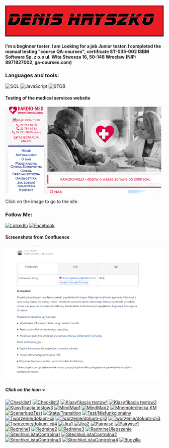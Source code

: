 [![Header](https://github.com/Denis198421/Denis198421/blob/main/assets/1.png)](https://www.linkedin.com/in/denis-hryszko-023a02254/)

 #### I'm a beginner tester. I am Looking for a job Junior tester. I completed the manual testing "course QA-courses", certificate ST-035-002 ISBM Software Sp. z o.o ul. Wita Stwosza 16, 50-148 Wrocław (NIP: 8971827002, ga-courses.com)


### Languages and tools:
![SQL](https://img.shields.io/badge/-SQL-090909?style=for-the-badge&logo=SQL&logoColor=E9D54D)
![JavaScript](https://img.shields.io/badge/-JavaScript-090909?style=for-the-badge&logo=JavaScript&logoColor=E9D54D)
![STQB](https://img.shields.io/badge/-STQB-090909?style=for-the-badge&logo=STQB&logoColor=E9D54D)

#### Testing of the medical services website
[![DIV](https://github.com/Denis198421/Denis198421/blob/main/assets/MD.png)](https://www.mozmarki.pl/)

Click on the image to go to the site.

### Follow Me:
[![LinkedIn](https://img.shields.io/badge/-LinkedIn-090909?style=for-the-badge&logo=linkedin&logoColor=007BB6)](https://www.linkedin.com/in/denis-hryszko-023a02254/)
[![Facebook](https://img.shields.io/badge/-Facebook-090909?style=for-the-badge&logo=Facebook&logoColor=1195F5)](https://www.facebook.com/profile.php?id=100011239298831)

#### Screenshots from Confluence
![Div](https://github.com/Denis198421/Denis198421/blob/main/assets/Projekt.png)

##### Click on the icon ↓
[![Checklist1](https://img.shields.io/badge/-<Checklist1>-FFFF00)](https://github.com/Denis198421/Denis198421/blob/main/assets/Check%20List%20..(1).xlsx.png)
[![Checklist2](https://img.shields.io/badge/-<Checklist2>-FFFF00)](https://github.com/Denis198421/Denis198421/blob/main/assets/Check%20List..%20(2).xlsx.png)
[![Klasyfikacja testow1](https://img.shields.io/badge/-<Klasyfikacja/testow1>-FF0000)](https://github.com/Denis198421/Denis198421/blob/main/assets/Klasyfikacja%20testow1.png)
[![Klasyfikacja testow2](https://img.shields.io/badge/-<Klasyfikacja/testow2>-FF0000)](https://github.com/Denis198421/Denis198421/blob/main/assets/Klasyfikacja%20testow2.png)
[![Klasyfikacja testow3](https://img.shields.io/badge/-<Klasyfikacja/testow3>-FF0000)](https://github.com/Denis198421/Denis198421/blob/main/assets/Klasyfikacja%20testow3.png)
[![MindMap1](https://img.shields.io/badge/-<MindMap1>-00FF00)](https://github.com/Denis198421/Denis198421/blob/main/assets/Mindmap1.png)
[![MindMap2](https://img.shields.io/badge/-<MindMap2>-00FF00)](https://github.com/Denis198421/Denis198421/blob/main/assets/Mindmap2.png)
[![Mnemotechnika KM](https://img.shields.io/badge/-<MnemotechnikaKM>-0000FF)](https://github.com/Denis198421/Denis198421/blob/main/assets/Mnemotechniki%20.png)
[![ScenariuszTest](https://img.shields.io/badge/-<ScenariuszTest>-FF00FF)](https://github.com/Denis198421/Denis198421/blob/main/assets/Scenariusz..png)
[![State/Transition](https://img.shields.io/badge/-<State/Transition>-F0E68C)](https://github.com/Denis198421/Denis198421/blob/main/assets/State%20Transition1.png)
[![Test/Niefunkcionalny](https://img.shields.io/badge/-<Test/Niefunkcionalny>-B0C4DE)](https://github.com/Denis198421/Denis198421/blob/main/assets/Test%20niefunkcionalny.png)
[![Tworzenie/dokum-cji](https://img.shields.io/badge/-<Tworzenie/dokumentacji1>-00CED1)](https://github.com/Denis198421/Denis198421/blob/main/assets/dokumentacja1.png)
[![Tworzenie/dokum-cji2](https://img.shields.io/badge/-<Tworzenie/dokumentacji2>-00CED1)](https://github.com/Denis198421/Denis198421/blob/main/assets/dokumentacja2.png)
[![Tworzenie/dokum-cji3](https://img.shields.io/badge/-<Tworzenie/dokumentacji3>-00CED1)](https://github.com/Denis198421/Denis198421/blob/main/assets/dokumentacja3.png)
[![Tworzenie/dokum-cji4](https://img.shields.io/badge/-<Tworzenie/dokumentacji4>-00CED1)](https://github.com/Denis198421/Denis198421/blob/main/assets/dokumentacja4.png)
[![Jira1](https://img.shields.io/badge/-<Jira1>-FF8C00)](https://github.com/Denis198421/Denis198421/blob/main/assets/jira1.png)
[![Jira2](https://img.shields.io/badge/-<Jira2>-FF8C00)](https://github.com/Denis198421/Denis198421/blob/main/assets/jira2.png)
[![Pairwise](https://img.shields.io/badge/-<Pairwise>-FFD700)](https://github.com/Denis198421/Denis198421/blob/main/assets/pairwise.png)
[![Pairwise1](https://img.shields.io/badge/-<Pairwise1>-FFD700)](https://github.com/Denis198421/Denis198421/blob/main/assets/pairwise1.png)
[![Redmine1](https://img.shields.io/badge/-<Redmine1>-8B0000)](https://github.com/Denis198421/Denis198421/blob/main/assets/redmine1.png)
[![Redmine2](https://img.shields.io/badge/-<Redmine2>-8B0000)](https://github.com/Denis198421/Denis198421/blob/main/assets/redmine2.png)
[![Redmine3](https://img.shields.io/badge/-<Redmine3>-8B0000)](https://github.com/Denis198421/Denis198421/blob/main/assets/redmine3.png)
[![RedmineUlepszenie](https://img.shields.io/badge/-<RedmineUlepszenie>-8B0000)](https://github.com/Denis198421/Denis198421/blob/main/assets/uliepszenie%20redmine.png)
[![SitechkoListaControlna1](https://img.shields.io/badge/-<SitechkoListaControlna1>-2F4F4F)](https://github.com/Denis198421/Denis198421/blob/main/assets/siatechko%201.png)
[![SitechkoListaControlna2](https://img.shields.io/badge/-<SitechkoListaControlna2>-2F4F4F)](https://github.com/Denis198421/Denis198421/blob/main/assets/siatechko%202.png)
[![SitechkoListaControlna3](https://img.shields.io/badge/-<SitechkoListaControlna3>-2F4F4F)](https://github.com/Denis198421/Denis198421/blob/main/assets/siatechko%203.png)
[![SitechkoListaControlna4](https://img.shields.io/badge/-<SitechkoListaControlna4>-2F4F4F)](https://github.com/Denis198421/Denis198421/blob/main/assets/siatechko%204.png)
[![Bugzilla](https://img.shields.io/badge/-<Bugzilla>-000000)](https://github.com/Denis198421/Denis198421/blob/main/assets/Bugzilla.png)

